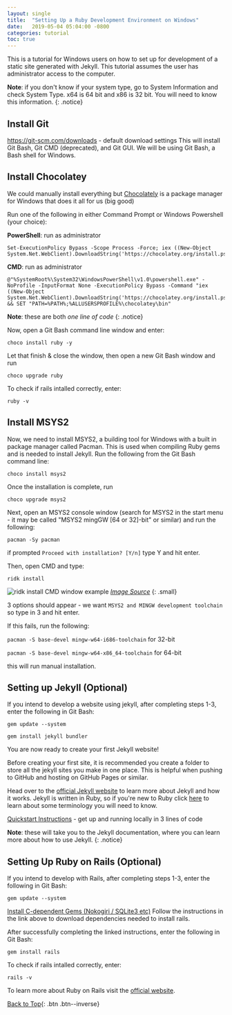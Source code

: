 ```yaml
---
layout: single
title:  "Setting Up a Ruby Development Environment on Windows"
date:   2019-05-04 05:04:00 -0800
categories: tutorial
toc: true
---
```


This is a tutorial for Windows users on how to set up for development of a static site generated with Jekyll. This tutorial assumes the user has administrator access to the computer.

**Note**: if you don't know if your system type, go to System Information and check System Type. x64 is 64 bit and x86 is 32 bit. You will need to know this information. 
{: .notice}

## Install Git
<https://git-scm.com/downloads> - default download settings
This will install Git Bash, Git CMD (deprecated), and Git GUI. We will be using Git Bash, a Bash shell for Windows.

## Install Chocolatey
We could manually install everything but [Chocolately](https://chocolatey.org/) is a package manager for Windows that does it all for us (big good)

Run one of the following in either Command Prompt or Windows Powershell (your choice):

**PowerShell**: run as administrator
~~~
Set-ExecutionPolicy Bypass -Scope Process -Force; iex ((New-Object System.Net.WebClient).DownloadString('https://chocolatey.org/install.ps1'))
~~~~

**CMD**: run as administrator
~~~
@"%SystemRoot%\System32\WindowsPowerShell\v1.0\powershell.exe" -NoProfile -InputFormat None -ExecutionPolicy Bypass -Command "iex ((New-Object System.Net.WebClient).DownloadString('https://chocolatey.org/install.ps1'))" && SET "PATH=%PATH%;%ALLUSERSPROFILE%\chocolatey\bin"
~~~~

**Note**: these are both *one line of code* 
{: .notice}

Now, open a Git Bash command line window and enter:

`choco install ruby -y`

Let that finish & close the window, then open a new Git Bash window and run

`choco upgrade ruby`

To check if rails intalled correctly, enter:

`ruby -v`

## Install MSYS2
Now, we need to install MSYS2, a building tool for Windows with a built in package manager called Pacman. This is used when compiling Ruby gems and is needed to install Jekyll. Run the following from the Git Bash command line:

`choco install msys2`

Once the installation is complete, run

`choco upgrade msys2`

Next, open an MSYS2 console window (search for MSYS2 in the start menu - it may be called "MSYS2 mingGW [64 or 32]-bit" or similar) and run the following: 

`pacman -Sy pacman`

if prompted `Proceed with installation? [Y/n]` type Y and hit enter.

Then, open CMD and type:

`ridk install`

![ridk install CMD window example](https://cdn-images-1.medium.com/max/1600/1*EeqEcdKi0e0EHvyYhdUzrA.png)
*[Image Source](https://cdn-images-1.medium.com/max/1600/1*EeqEcdKi0e0EHvyYhdUzrA.png)*
{: .small}

3 options should appear - we want `MSYS2 and MINGW development toolchain` so type in 3 and hit enter.

If this fails, run the following:

`pacman -S base-devel mingw-w64-i686-toolchain` for 32-bit

`pacman -S base-devel mingw-w64-x86_64-toolchain` for 64-bit

this will run manual installation.

## Setting up Jekyll (Optional)
If you intend to develop a website using jekyll, after completing steps 1-3, enter the following in Git Bash:

`gem update --system`

`gem install jekyll bundler`

You are now ready to create your first Jekyll website!

Before creating your first site, it is recommended you create a folder to store all the jekyll sites you make in one place. This is helpful when pushing to GitHub and hosting on GitHub Pages or similar. 

Head over to the [official Jekyll website](https://jekyllrb.com/) to learn more about Jekyll and how it works. 
Jekyll is written in Ruby, so if you're new to Ruby click [here](https://jekyllrb.com/docs/ruby-101/) to learn about some terminology you will need to know.

[Quickstart Instructions](https://jekyllrb.com/docs/) - get up and running locally in 3 lines of code

**Note**: these will take you to the Jekyll documentation, where you can learn more about how to use Jekyll. 
{: .notice}

## Setting Up Ruby on Rails (Optional)
If you intend to develop with Rails, after completing steps 1-3, enter the following in Git Bash:

`gem update --system`

[Install C-dependent Gems (Nokogiri / SQLite3 etc)](https://medium.com/ruby-on-rails-web-application-development/how-to-install-rubyonrails-on-windows-7-8-10-complete-tutorial-2017-fc95720ee059#4bc5)
Follow the instructions in the link above to download dependencies needed to install rails.

After successfully completing the linked instructions, enter the following in Git Bash:

`gem install rails`

To check if rails intalled correctly, enter:

`rails -v`

To learn more about Ruby on Rails visit the [official website](https://rubyonrails.org/).


[Back to Top](#){: .btn .btn--inverse}
